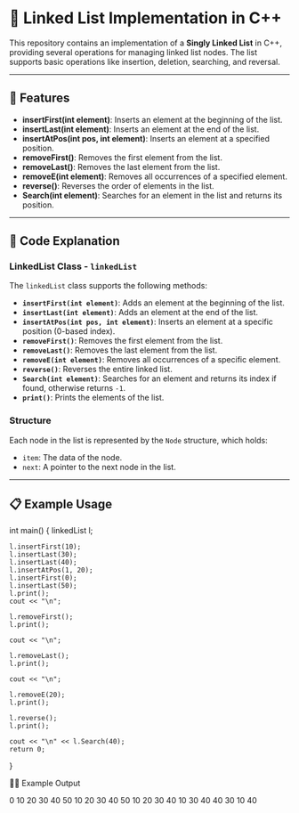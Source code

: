 # 🔗 **Linked List Implementation in C++**

This repository contains an implementation of a **Singly Linked List** in C++, providing several operations for managing linked list nodes. The list supports basic operations like insertion, deletion, searching, and reversal.

---

## 🌟 **Features**

- **insertFirst(int element)**: Inserts an element at the beginning of the list.
- **insertLast(int element)**: Inserts an element at the end of the list.
- **insertAtPos(int pos, int element)**: Inserts an element at a specified position.
- **removeFirst()**: Removes the first element from the list.
- **removeLast()**: Removes the last element from the list.
- **removeE(int element)**: Removes all occurrences of a specified element.
- **reverse()**: Reverses the order of elements in the list.
- **Search(int element)**: Searches for an element in the list and returns its position.

---

## 📜 **Code Explanation**

### **LinkedList Class - `linkedList`**

The `linkedList` class supports the following methods:

- **`insertFirst(int element)`**: Adds an element at the beginning of the list.
- **`insertLast(int element)`**: Adds an element at the end of the list.
- **`insertAtPos(int pos, int element)`**: Inserts an element at a specific position (0-based index).
- **`removeFirst()`**: Removes the first element from the list.
- **`removeLast()`**: Removes the last element from the list.
- **`removeE(int element)`**: Removes all occurrences of a specific element.
- **`reverse()`**: Reverses the entire linked list.
- **`Search(int element)`**: Searches for an element and returns its index if found, otherwise returns `-1`.
- **`print()`**: Prints the elements of the list.

### **Structure**

Each node in the list is represented by the `Node` structure, which holds:
- `item`: The data of the node.
- `next`: A pointer to the next node in the list.

---

## 📋 **Example Usage**



int main() {
    linkedList l;

    l.insertFirst(10);
    l.insertLast(30);
    l.insertLast(40);
    l.insertAtPos(1, 20);
    l.insertFirst(0);
    l.insertLast(50);
    l.print();
    cout << "\n";

    l.removeFirst();
    l.print();

    cout << "\n";

    l.removeLast();
    l.print();

    cout << "\n";

    l.removeE(20);
    l.print();

    l.reverse();
    l.print();

    cout << "\n" << l.Search(40);
    return 0;
}


🧑‍💻 Example Output

0 10 20 30 40 50
10 20 30 40 50
10 20 30 40
10 30 40
40 30 10
40
